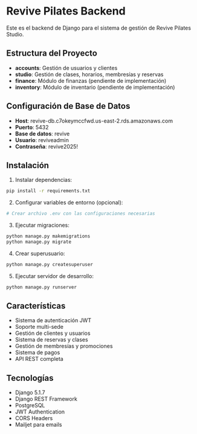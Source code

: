 # Revive Pilates Backend

Este es el backend de Django para el sistema de gestión de Revive Pilates Studio.

## Estructura del Proyecto

- **accounts**: Gestión de usuarios y clientes
- **studio**: Gestión de clases, horarios, membresías y reservas
- **finance**: Módulo de finanzas (pendiente de implementación)
- **inventory**: Módulo de inventario (pendiente de implementación)

## Configuración de Base de Datos

- **Host**: revive-db.c7okeymccfwd.us-east-2.rds.amazonaws.com
- **Puerto**: 5432
- **Base de datos**: revive
- **Usuario**: reviveadmin
- **Contraseña**: revive2025!

## Instalación

1. Instalar dependencias:
```bash
pip install -r requirements.txt
```

2. Configurar variables de entorno (opcional):
```bash
# Crear archivo .env con las configuraciones necesarias
```

3. Ejecutar migraciones:
```bash
python manage.py makemigrations
python manage.py migrate
```

4. Crear superusuario:
```bash
python manage.py createsuperuser
```

5. Ejecutar servidor de desarrollo:
```bash
python manage.py runserver
```

## Características

- Sistema de autenticación JWT
- Soporte multi-sede
- Gestión de clientes y usuarios
- Sistema de reservas y clases
- Gestión de membresías y promociones
- Sistema de pagos
- API REST completa

## Tecnologías

- Django 5.1.7
- Django REST Framework
- PostgreSQL
- JWT Authentication
- CORS Headers
- Mailjet para emails
